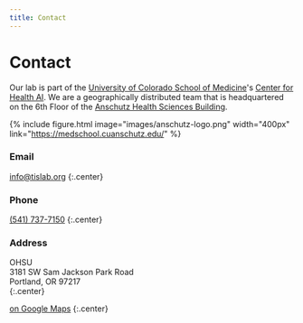 ```yaml
---
title: Contact
---
```


# <i class="fas fa-envelope"></i>Contact

Our lab is part of the [University of Colorado School of Medicine](https://medschool.cuanschutz.edu/)'s [Center for Health AI](https://medschool.cuanschutz.edu/ai).
We are a geographically distributed team that is headquartered on the 6th Floor of the [Anschutz Health Sciences Building](https://www.ucdenver.edu/about/departments/FacilitiesManagement/FacilitiesProjects/ActiveProjects/Pages/AnschutzHealthSciencesBldg.aspx).

{%
  include figure.html
  image="images/anschutz-logo.png"
  width="400px"
  link="https://medschool.cuanschutz.edu/"
%}

### Email

[info@tislab.org](mailto:info@tislab.org)
{:.center}

### Phone

[(541) 737-7150](tel:+1-541-737-7150)
{:.center}

### Address

OHSU  
3181 SW Sam Jackson Park Road  
Portland, OR 97217  
{:.center}

[<i class="fas fa-external-link-alt"></i> on Google Maps](https://www.google.com/maps/place/Fitzsimons,+Aurora,+CO+80045/@39.7451033,-104.8419821,146m/data=!3m1!1e3!4m5!3m4!1s0x876c634db1dab039:0x437fc6e3d33aafef!8m2!3d39.7452864!4d-104.8417066)
{:.center}
